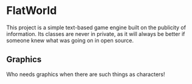 # FlatWorld

This project is a simple text-based game engine built on the publicity of information. Its classes are never in private, as it  will always be better if someone knew what was going on in open source.

## Graphics

Who needs graphics when there are such things as characters!
